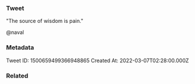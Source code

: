 ### Tweet
"The source of wisdom is pain."

@naval

### Metadata
Tweet ID: 1500659499366948865
Created At: 2022-03-07T02:28:00.000Z

### Related

